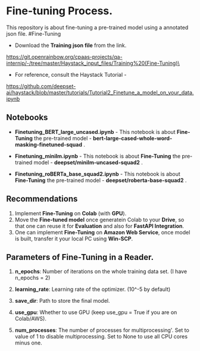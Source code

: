 # Fine-tuning Process.

This repository is about fine-tuning a pre-trained model using a annotated json file.
#Fine-Tuning

- Download the **Training json file** from the link.

https://git.openrainbow.org/cpaas-projects/qa-internip/-/tree/master/Haystack_input_files/Training%20(Fine-Tuning)\

- For reference, consult the Haystack Tutorial - 

https://github.com/deepset-ai/haystack/blob/master/tutorials/Tutorial2_Finetune_a_model_on_your_data.ipynb

## Notebooks

- **Finetuning_BERT_large_uncased.ipynb** - This notebook is about **Fine-Tuning** the pre-trained model - **bert-large-cased-whole-word-masking-finetuned-squad** .



- **Finetuning_minilm.ipynb** - This notebook is about **Fine-Tuning** the pre-trained model - **deepset/minilm-uncased-squad2** .


- **Finetuning_roBERTa_base_squad2.ipynb** - This notebook is about **Fine-Tuning** the pre-trained model - **deepset/roberta-base-squad2** .


## Recommendations

1. Implement **Fine-Tuning** on **Colab** (with **GPU**).
2. Move the **Fine-tuned model** once generatein Colab to your **Drive**, so that one can reuse it for **Evaluation** and also for **FastAPI Integration**.
3. One can implement **Fine-Tuning** on **Amazon Web Service**, once model is built, transfer it your local PC using **Win-SCP**.

## Parameters of Fine-Tuning in a Reader.

1. **n_epochs**: Number of iterations on the whole training data set. (I have n_epochs = 2)

2. **learning_rate**: Learning rate of the optimizer. (10^-5 by default)

3. **save_dir**: Path to store the final model.

4. **use_gpu**: Whether to use GPU (keep use_gpu = True if you are on Colab/AWS).

5. **num_processes**: The number of processes for multiprocessing'. Set to value of 1 to disable multiprocessing. Set to None to use all CPU cores minus one.


